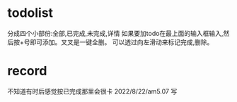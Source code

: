 # todolist
分成四个小部份:全部,已完成,未完成,详情
如果要加todo在最上面的输入框输入,然后按+号即可添加。叉叉是一键全删。
可以透过向左滑动来标记完成,删除。
# record
不知道有时后感觉按已完成那里会很卡 2022/8/22/am5.07 写
